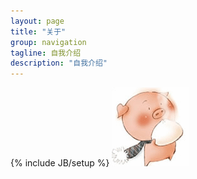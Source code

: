 ```yaml
---
layout: page
title: "关于"
group: navigation
tagline: 自我介绍
description: "自我介绍"
---
```

{% include JB/setup %}
<img src="assets/img/head.gif" alt="头像" class="img-circle">
